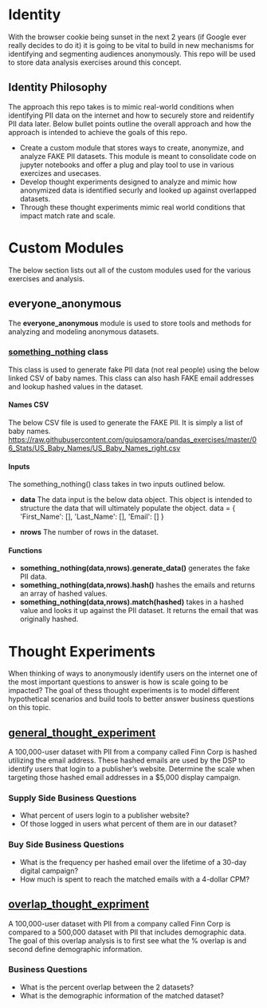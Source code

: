 # Identity
With the browser cookie being sunset in the next 2 years (if Google ever really decides to do it) it is going to be vital to build in new mechanisms for identifying and segmenting audiences anonymously. This repo will be used to store data analysis exercises around this concept.

## Identity Philosophy
The approach this repo takes is to mimic real-world conditions when identifying PII data on the internet and how to securely store and reidentify PII data later. Below bullet points outline the overall approach and how the approach is intended to achieve the goals of this repo.
- Create a custom module that stores ways to create, anonymize, and analyze FAKE PII datasets. This module is meant to consolidate code on jupyter notebooks and offer a plug and play tool to use in various exercizes and usecases.
- Develop thought experiments designed to analyze and mimic how anonymized data is identified securly and looked up against overlapped datasets.
- Through these thought experiments mimic real world conditions that impact match rate and scale.

# Custom Modules
The below section lists out all of the custom modules used for the various exercises and analysis.

## everyone_anonymous 
The **everyone_anonymous** module is used to store tools and methods for analyzing and modeling anonymous datasets.

### [something_nothing](https://github.com/finnnilsen90/identity/blob/main/everyone_anonymous.py) class 
This class is used to generate fake PII data (not real people) using the below linked CSV of baby names. This class can also hash FAKE email addresses and lookup hashed values in the dataset.

#### Names CSV
The below CSV file is used to generate the FAKE PII. It is simply a list of baby names.
https://raw.githubusercontent.com/guipsamora/pandas_exercises/master/06_Stats/US_Baby_Names/US_Baby_Names_right.csv

#### Inputs
The something_nothing() class takes in two inputs outlined below. 
- **data** The data input is the below data object. This object is intended to structure the data that will ultimately populate the object.
data = {
            'First_Name': [],
            'Last_Name': [],
            'Email': []
        }

- **nrows** The number of rows in the dataset.

#### Functions
- **something_nothing(data,nrows).generate_data()** generates the fake PII data.
- **something_nothing(data,nrows).hash()** hashes the emails and returns an array of hashed values.
- **something_nothing(data,nrows).match(hashed)** takes in a hashed value and looks it up against the PII dataset. It returns the email that was originally hashed.

# Thought Experiments
When thinking of ways to anonymously identify users on the internet one of the most important questions to answer is how is scale going to be impacted? The goal of thess thought experiments is to model different hypothetical scenarios and build tools to better answer business questions on this topic.

## [general_thought_experiment](https://github.com/finnnilsen90/identity/blob/main/general_thought_experiment.ipynb)
A 100,000-user dataset with PII from a company called Finn Corp is hashed utilizing the email address. These hashed emails are used by the DSP to identify users that login to a publisher’s website. Determine the scale when targeting those hashed email addresses in a $5,000 display campaign.

### Supply Side Business Questions
- What percent of users login to a publisher website?
- Of those logged in users what percent of them are in our dataset?
### Buy Side Business Questions
- What is the frequency per hashed email over the lifetime of a 30-day digital campaign?
- How much is spent to reach the matched emails with a 4-dollar CPM?

## [overlap_thought_expriment]()
A 100,000-user dataset with PII from a company called Finn Corp is compared to a 500,000 dataset with PII that includes demographic data. The goal of this overlap analysis is to first see what the % overlap is and second define demographic information.

### Business Questions
- What is the percent overlap between the 2 datasets?
- What is the demographic information of the matched dataset?